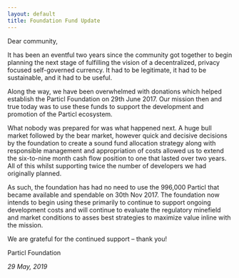 ```yaml
---
layout: default
title: Foundation Fund Update
---
```


Dear community,

It has been an eventful two years since the community got together to begin planning the next stage of fulfilling the vision of a decentralized, privacy focused self-governed currency. It had to be legitimate, it had to be sustainable, and it had to be useful.

Along the way, we have been overwhelmed with donations which helped establish the Particl Foundation on 29th June 2017. Our mission then and true today was to use these funds to support the development and promotion of the Particl ecosystem.

What nobody was prepared for was what happened next. A huge bull market followed by the bear market, however quick and decisive decisions by the foundation to create a sound fund allocation strategy along with responsible management and appropriation of costs allowed us to extend the six-to-nine month cash flow position to one that lasted over two years. All of this whilst supporting twice the number of developers we had originally planned.

As such, the foundation has had no need to use the 996,000 Particl that became available and spendable on 30th Nov 2017. The foundation now intends to begin using these primarily to continue to support ongoing development costs and will continue to evaluate the regulatory minefield and market conditions to asses best strategies to maximize value inline with the mission.

We are grateful for the continued support &ndash; thank you!

Particl Foundation

_29 May, 2019_